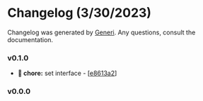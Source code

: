# Changelog (3/30/2023)

Changelog was generated by [Generi](https://github.com/betterwrite/generi). Any questions, consult the documentation.

### v0.1.0

* **🚧 chore:** set interface - [[e8613a2](https://github.com/betterwrite/vue-pubsub/commit/e8613a2)]

### v0.0.0

